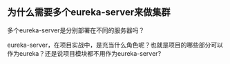 ## 为什么需要多个eureka-server来做集群

多个eureka-server是分别部署在不同的服务器吗？

eureka-server，在项目实战中，是充当什么角色呢？也就是项目的哪些部分可以作为eureka？还是说项目模块都不用作为eureka-server?


